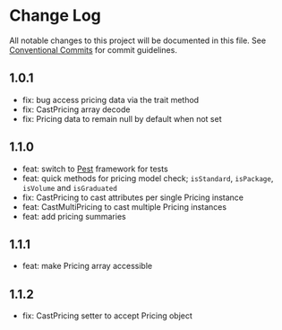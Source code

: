 # Change Log

All notable changes to this project will be documented in this file.
See [Conventional Commits](https://conventionalcommits.org) for commit guidelines.

## 1.0.1
* fix: bug access pricing data via the trait method
* fix: CastPricing array decode
* fix: Pricing data to remain null by default when not set

## 1.1.0
* feat: switch to [Pest](https://pestphp.com/docs/plugins/laravel) framework for tests
* feat: quick methods for pricing model check; `isStandard`, `isPackage`, `isVolume` and `isGraduated`
* fix: CastPricing to cast attributes per single Pricing instance
* feat: CastMultiPricing to cast multiple Pricing instances
* feat: add pricing summaries

## 1.1.1
* feat: make Pricing array accessible

## 1.1.2
* fix: CastPricing setter to accept Pricing object
